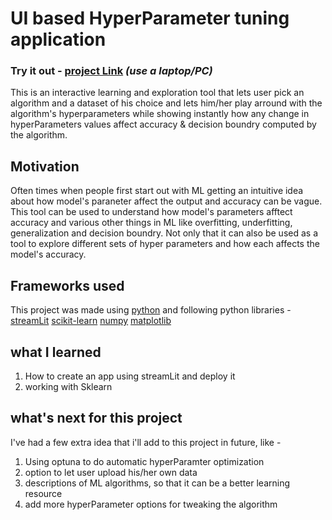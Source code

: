 # UI based HyperParameter tuning application

### Try it out - [project Link](https://share.streamlit.io/eklavya99/ml_algo_viz/main/app.py) *(use a laptop/PC)*

This is an interactive learning and exploration tool that lets user pick an algorithm and a dataset of his choice and lets him/her play arround with the algorithm's hyperparameters while 
showing instantly how any change in hyperParameters values affect accuracy & decision boundry computed by the algorithm.

## Motivation
Often times when people first start out with ML getting an intuitive idea about how model's paraneter affect the output and accuracy can be vague.
This tool can be used to understand how model's parameters afftect accuracy and various other things in ML like overfitting, underfitting, generalization and decision boundry. Not only that it can also be used as a tool to explore different sets of hyper parameters and how each affects the model's accuracy.

## Frameworks used
This project was made using [python](https://www.python.org/) and following python libraries - [streamLit](https://streamlit.io/) [scikit-learn](https://scikit-learn.org/stable/) [numpy](https://numpy.org/) [matplotlib](https://matplotlib.org/)


## what I learned
1) How to create an app using streamLit and deploy it
2) working with Sklearn

## what's next for this project 
I've had a few extra idea that i'll add to this project in future, like -
1) Using optuna to do automatic hyperParamter optimization
2) option to let user upload his/her own data
3) descriptions of ML algorithms, so that it can be a better learning resource
4) add more hyperParameter options for tweaking the algorithm
